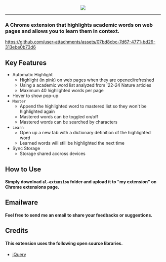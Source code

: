 <div align="center">
  <img src="https://github.com/user-attachments/assets/6d7f946d-845f-4ab8-af07-743296294d58"></img>
    </div>
    
<hr></hr>

### A Chrome extension that highlights academic words on web pages and allows you to learn them in context.

https://github.com/user-attachments/assets/07bd8cbc-7d67-4771-bd29-313ebe0b73d6

## Key Features
- Automatic Highlight
  - Highlight (in pink) on web pages when they are opened/refreshed
  - Using a academic word list analyzed from '22-24 Nature articles
  - Maximum 40 highlighted words per page
- Hover to show pop-up
- `Master` 
  - Append the highlighted word to mastered list so they won't be highlighted again
  - Mastered words can be toggled on/off
  - Mastered words can be searched by characters
- `Learn` 
  - Open up a new tab with a dictionary definition of the highlighted word
  - Learned words will still be highlighted the next time
- Sync Storage
  - Storage shared accross devices
 
## How to Use
#### Simply download `al-extension` folder and upload it to "my extension" on Chrome extensions page.

## Emailware
#### Feel free to send me an email to share your feedbacks or suggestions.



## Credits
#### This extension uses the following open source libraries.
- [jQuery](https://github.com/jquery/jquery)







